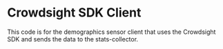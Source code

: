 # Crowdsight SDK Client

This code is for the demographics sensor client that uses the Crowdsight SDK and sends the data to the stats-collector.